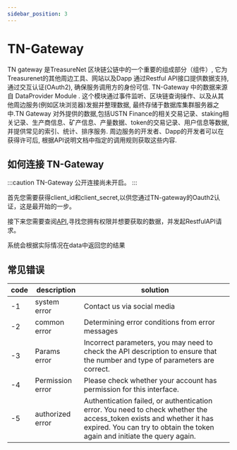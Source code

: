 ```yaml
---
sidebar_position: 3
---
```



# TN-Gateway


TN gateway 是TreasureNet 区块链公链中的一个重要的组成部分（组件）, 它为Treasurenet的其他周边工具、网站以及Dapp 通过Restful API接口提供数据支持, 通过交互认证(OAuth2), 确保服务调用方的身份可信. TN-Gateway 中的数据来源自 DataProvider Module . 这个模块通过事件监听、区块链查询操作、以及从其他周边服务(例如区块浏览器)发掘并整理数据, 最终存储于数据库集群服务器之中.TN Gateway 对外提供的数据,包括USTN Finance的相关交易记录、staking相关记录、生产商信息、矿产信息、产量数据、token的交易记录、用户信息等数据, 并提供常见的索引、统计、排序服务. 周边服务的开发者、Dapp的开发者可以在获得许可后, 根据API说明文档中指定的调用规则获取这些内容.


## 如何连接 TN-Gateway

:::caution
TN-Gateway 公开连接尚未开启。
:::

首先您需要获得client_id和client_secret,以供您通过TN-gateway的Oauth2认证，这是最开始的一步。

接下来您需要查阅[API](https://),寻找您拥有权限并想要获取的数据，并发起RestfulAPI请求。

系统会根据实际情况在data中返回您的结果


## 常见错误

|code|description|solution|
|--|--|--|
|-1|system error|Contact us via social media|
|-2|common error|Determining error conditions from error messages|
|-3|Params error|Incorrect parameters, you may need to check the API description to ensure that the number and type of parameters are correct.|
|-4|Permission error|Please check whether your account has permission for this interface.|
|-5|authorized error|Authentication failed, or authentication error. You need to check whether the access_token exists and whether it has expired. You can try to obtain the token again and initiate the query again.|
